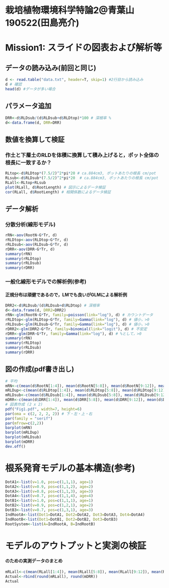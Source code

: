 栽培植物環境科学特論2@青葉山190522(田島亮介)  
==============  
  
# Mission1: スライドの図表および解析等  
##  データの読み込み(前回と同じ)  
```R  
d <- read.table("data.txt", header=T, skip=1) #2行目から読み込み
d # 確認  
head(d) #データが多い場合  
```  

## パラメータ追加  
```R  
DRR<-d$RLDsub/(d$RLDsub+d$RLDtop)*100 # 深根率 %  
d<-data.frame(d, DRR=DRR)  
```  

## 数値を換算して検証  
### 作土と下層土のRLDを体積に換算して積み上げると，ポット全体の根長に一致するか？
```R  
RLtop<-d$RLDtop*(7.5/2)^2*pi*20 # ca.884cm3, ポットあたりの根長 cm/pot  
RLsub<-d$RLDsub*(7.5/2)^2*pi*20  # ca.884cm3, ポットあたりの根長 cm/pot  
RLall<-RLtop+RLsub  
plot(RLall, d$RootLength) # 図示によるデータ検証  
cor(RLall, d$RootLength) # 相関係数によるデータ検証  
```  
  
## データ解析  
### 分散分析(線形モデル)  
```R  
rRN<-aov(RootN~G*Tr, d)  
rRLDtop<-aov(RLDtop~G*Tr, d)  
rRLDsub<-aov(RLDsub~G*Tr, d)  
rDRR<-aov(DRR~G*Tr, d)  
summary(rRN)  
summary(rRLDtop)  
summary(rRLDsub)  
summary(rDRR)  
```  

### 一般化線形モデルでの解析例(参考)  
#### 正規分布は頑健であるので，LMでも良いがGLMによる解析例
```R  
DRR2<-d$RLDsub/(d$RLDsub+d$RLDtop) # 深根率  
d<-data.frame(d, DRR2=DRR2)  
rRN<-glm(RootN~G*Tr, family=poisson(link="log"), d) # カウントデータ  
rRLDtop<-glm(RLDtop~G*Tr, family=Gamma(link="log"), d) # 値小，>0  
rRLDsub<-glm(RLDsub~G*Tr, family=Gamma(link="log"), d) # 値小，>0  
rDRR2<-glm(DRR2~G*Tr, family=binomial(link="logit"), d) # 不安定  
rDRR<-glm(DRR~G*Tr, family=Gamma(link="log"), d) # %として，>0  
summary(rRN)  
summary(rRLDtop)  
summary(rRLDsub)  
summary(rDRR)  
```  


## 図の作成(pdf書き出し)
```R  
# 平均
mRN<-c(mean(d$RootN[1:4]), mean(d$RootN[5:8]), mean(d$RootN[9:12]), mean(d$RootN[13:16]))  
mRLDup<-c(mean(d$RLDtop[1:4]), mean(d$RLDtop[5:8]), mean(d$RLDtop[9:12]), mean(d$RLDtop[13:16]))  
mRLDsub<-c(mean(d$RLDsub[1:4]), mean(d$RLDsub[5:8]), mean(d$RLDsub[9:12]), mean(d$RLDsub[13:16]))  
mDRR<-c(mean(d$DRR[1:4]), mean(d$DRR[5:8]), mean(d$DRR[9:12]), mean(d$DRR[13:16]))  
# 図表作成 (2 x 2)  
pdf("Fig1.pdf", width=7, height=6)  
par(oma = c(2, 2, 2, 2)) # 下・左・上・右  
par(family = "serif")  
par(mfrow=c(2,2))  
barplot(mRN)  
barplot(mRLDup)  
barplot(mRLDsub)  
barplot(mDRR)  
dev.off()  
```  
  

# 根系発育モデルの基本構造(参考)  
```R  
DotA1<-list(v=1.0, pos=c(1,1,1), age=1)  
DotA2<-list(v=0.9, pos=c(1,1,2), age=2)  
DotA3<-list(v=0.8, pos=c(1,1,3), age=3)  
DotA4<-list(v=0.7, pos=c(1,1,4), age=4)  
DotB1<-list(v=1.0, pos=c(1,1,1), age=1)  
DotB2<-list(v=0.9, pos=c(1,2,1), age=2)  
DotB3<-list(v=0.7, pos=c(1,3,1), age=3)  
IndRootA<-list(Dot1=DotA1, Dot2=DotA2, Dot3=DotA3, Dot4=DotA4)  
IndRootB<-list(Dot1=DotB1, Dot2=DotB2, Dot3=DotB3)  
RootSystem<-list(A=IndRootA, B=IndRootB)  
```  

# モデルのアウトプットと実測の検証  
#### のための実測データのまとめ  
```R  
mRLall<-c(mean(RLall[1:4]), mean(RLall[5:8]), mean(RLall[9:12]), mean(RLall[13:16]))  
Actual<-rbind(round(mRLall), round(mDRR))  
Actual  
```  



